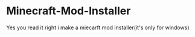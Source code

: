 # Minecraft-Mod-Installer
Yes you read it right i make a miecarft mod installer(it's only for windows)
